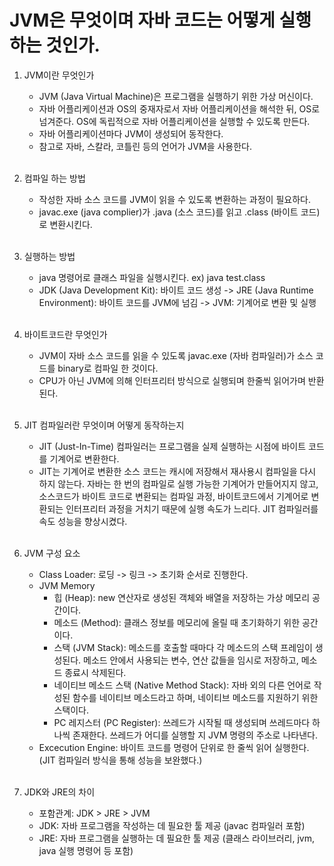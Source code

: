 # JVM은 무엇이며 자바 코드는 어떻게 실행하는 것인가.
1. JVM이란 무엇인가
   - JVM (Java Virtual Machine)은 프로그램을 실행하기 위한 가상 머신이다.
   - 자바 어플리케이션과 OS의 중재자로서 자바 어플리케이션을 해석한 뒤, OS로 넘겨준다. OS에 독립적으로 자바 어플리케이션을 실행할 수 있도록 만든다.
   - 자바 어플리케이션마다 JVM이 생성되어 동작한다.
   - 참고로 자바, 스칼라, 코틀린 등의 언어가 JVM을 사용한다.
 <br></br>

2. 컴파일 하는 방법
   - 작성한 자바 소스 코드를 JVM이 읽을 수 있도록 변환하는 과정이 필요하다. 
   - javac.exe (java complier)가 .java (소스 코드)를 읽고 .class (바이트 코드)로 변환시킨다.
 <br></br>

3. 실행하는 방법
   - java 명령어로 클래스 파일을 실행시킨다. ex) java test.class
   - JDK (Java Development Kit): 바이트 코드 생성 -> JRE (Java Runtime Environment): 바이트 코드를 JVM에 넘김 -> JVM: 기계어로 변환 및 실행
   <br></br>

4. 바이트코드란 무엇인가
   - JVM이 자바 소스 코드를 읽을 수 있도록 javac.exe (자바 컴파일러)가 소스 코드를 binary로 컴파일 한 것이다.
   - CPU가 아닌 JVM에 의해 인터프리터 방식으로 실행되며 한줄씩 읽어가며 반환된다.
   <br></br>

5. JIT 컴파일러란 무엇이며 어떻게 동작하는지
   - JIT (Just-In-Time) 컴파일러는 프로그램을 실제 실행하는 시점에 바이트 코드를 기계어로 변환한다.
   - JIT는 기계어로 변환한 소스 코드는 캐시에 저장해서 재사용시 컴파일을 다시 하지 않는다. 자바는 한 번의 컴파일로 실행 가능한 기계어가 만들어지지 않고, 소스코드가 바이트 코드로 변환되는 컴파일 과정, 바이트코드에서 기계어로 변환되는 인터프리터 과정을 거치기 때문에 실행 속도가 느리다. JIT 컴파일러를 속도 성능을 향상시켰다.
   <br></br>

6. JVM 구성 요소
   - Class Loader: 로딩 -> 링크 -> 초기화 순서로 진행한다.
   - JVM Memory 
      - 힙 (Heap): new 연산자로 생성된 객체와 배열을 저장하는 가상 메모리 공간이다.
      - 메소드 (Method): 클래스 정보를 메모리에 올릴 때 초기화하기 위한 공간이다. 
      - 스택 (JVM Stack): 메소드를 호출할 때마다 각 메소드의 스택 프레임이 생성된다. 메소드 안에서 사용되는 변수, 연산 값들을 임시로 저장하고, 메소드 종료시 삭제된다.
      - 네이티브 메소드 스택 (Native Method Stack): 자바 외의 다른 언어로 작성된 함수를 네이티브 메소드라고 하며, 네이티브 메소드를 지원하기 위한 스택이다.
      - PC 레지스터 (PC Register): 쓰레드가 시작될 때 생성되며 쓰레드마다 하나씩 존재한다. 쓰레드가 어디를 실행할 지 JVM 명령의 주소로 나타낸다.
   - Excecution Engine: 바이트 코드를 명령어 단위로 한 줄씩 읽어 실행한다. (JIT 컴파일러 방식을 통해 성능을 보완했다.)
 <br></br>

7. JDK와 JRE의 차이
   - 포함관계: JDK > JRE > JVM
   - JDK: 자바 프로그램을 작성하는 데 필요한 툴 제공 (javac 컴파일러 포함)
   - JRE: 자바 프로그램을 실행하는 데 필요한 툴 제공 (클래스 라이브러리, jvm, java 실행 명령어 등 포함)